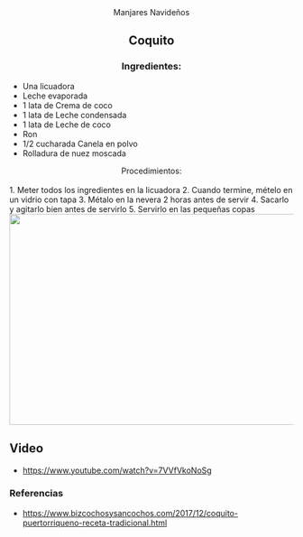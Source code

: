<div align="center"

# Manjares Navideños
## Coquito
### Ingredientes:
</div>
     
- Una licuadora 
- Leche evaporada
- 1 lata de Crema de coco
- 1 lata de Leche condensada
- 1 lata de Leche de coco
- Ron
- 1/2 cucharada Canela en polvo
- Rolladura de nuez moscada
<div align="center"

### Procedimientos:
</div>
  <br>   
1. Meter todos los ingredientes en la licuadora
2. Cuando termine, mételo en un vidrio con tapa
3. Métalo en la nevera 2 horas antes de servir
4. Sacarlo y agitarlo bien antes de servirlo
5. Servirlo en las pequeñas copas
<br>
<div align="center"> 
  
<img src="https://assets.dmagstatic.com/wp-content/uploads/2020/12/coquito.png" width="520" height="374" />
</div> 

## Video
- https://www.youtube.com/watch?v=7VVfVkoNoSg

### Referencias
- https://www.bizcochosysancochos.com/2017/12/coquito-puertorriqueno-receta-tradicional.html
